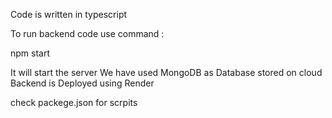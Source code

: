 Code is written in typescript  

To run backend code use command :     

npm start


It will start the server 
We have used MongoDB as Database stored on cloud 
Backend is Deployed using Render 


check packege.json for scrpits     
